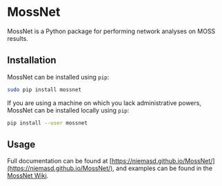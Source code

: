 # MossNet
MossNet is a Python package for performing network analyses on MOSS results.

## Installation
MossNet can be installed using `pip`:

```bash
sudo pip install mossnet
```

If you are using a machine on which you lack administrative powers, MossNet can be installed locally using `pip`:

```bash
pip install --user mossnet
```

## Usage
Full documentation can be found at [https://niemasd.github.io/MossNet/](https://niemasd.github.io/MossNet/), and examples can be found in the [MossNet Wiki](https://github.com/niemasd/MossNet/wiki).
